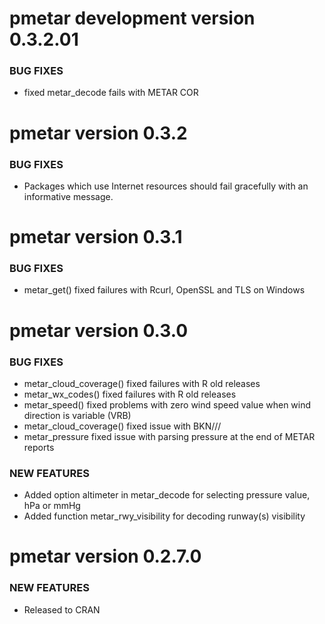 pmetar development version 0.3.2.01
===================================

### BUG FIXES

* fixed metar_decode fails with METAR COR

pmetar version 0.3.2
===========================

### BUG FIXES

* Packages which use Internet resources should fail gracefully with an informative message.

pmetar version 0.3.1
===========================

### BUG FIXES

* metar_get() fixed failures with Rcurl, OpenSSL and TLS on Windows

pmetar version 0.3.0
===========================

### BUG FIXES

* metar_cloud_coverage() fixed failures with R old releases
* metar_wx_codes() fixed failures with R old releases
* metar_speed() fixed problems with zero wind speed value when wind direction is variable (VRB)
* metar_cloud_coverage() fixed issue with BKN///
* metar_pressure fixed issue with parsing pressure at the end of METAR reports

### NEW FEATURES

* Added option altimeter in metar_decode for selecting pressure value, hPa or mmHg
* Added function metar_rwy_visibility for decoding runway(s) visibility

pmetar version 0.2.7.0
==============

### NEW FEATURES

* Released to CRAN
